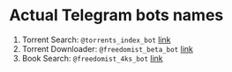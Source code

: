 # Actual Telegram bots names

1. Torrent Search: `@torrents_index_bot` [link](https://t.me/torrents_index_bot?start=github)
2. Torrent Downloader: `@freedomist_beta_bot` [link](https://t.me/freedomist_beta_bot?start=github)
3. Book Search: `@freedomist_4ks_bot` [link](https://t.me/freedomist_4ks_bot?start=github)
